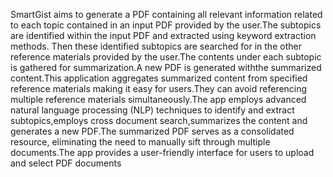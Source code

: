 SmartGist aims to generate a PDF containing all relevant information related to each
topic contained in an input PDF provided by the user.The subtopics are identified within
the input PDF and extracted using keyword extraction methods. Then these identified
subtopics are searched for in the other reference materials provided by the user.The contents under each subtopic is gathered for summarization.A new PDF is generated withthe summarized content.This application aggregates summarized content from specified
reference materials making it easy for users.They can avoid referencing multiple reference
materials simultaneously.The app employs advanced natural language processing (NLP)
techniques to identify and extract subtopics,employs cross document search,summarizes
the content and generates a new PDF.The summarized PDF serves as a consolidated
resource, eliminating the need to manually sift through multiple documents.The app provides a user-friendly interface for users to upload and select PDF documents
